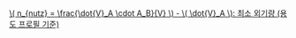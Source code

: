 <a href="/eco2_guide_center/1.%20ECO2%20Logic%20Guide/Hee1_Equation_List.html" class="equation-link" target="_blank" rel="noopener noreferrer">
  \( n_{nutz} = \frac{\dot{V}_A \cdot A_B}{V} \) 
  <span class="note">- \( \dot{V}_A \): 최소 외기량 (용도 프로필 기준)</span>
</a>
